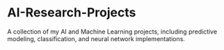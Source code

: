 # AI-Research-Projects
A collection of my AI and Machine Learning projects, including predictive modeling, classification, and neural network implementations.
